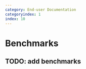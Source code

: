 ```yaml
---
category: End-user Documentation
categoryindex: 1
index: 10
---
```

# Benchmarks
## TODO: add benchmarks